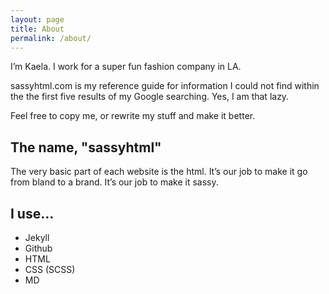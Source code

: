 ```yaml
---
layout: page
title: About
permalink: /about/
---
```


I’m Kaela. I work for a super fun fashion company in LA. 

sassyhtml.com is my reference guide for information I could not find within the the first five results of my Google searching. Yes, I am that lazy. 

Feel free to copy me, or rewrite my stuff and make it better.

## The name, "sassyhtml"

The very basic part of each website is the html. It’s our job to make it go from bland to a brand. It’s our job to make it sassy.

## I use...

* Jekyll
* Github
* HTML 
* CSS (SCSS)
* MD